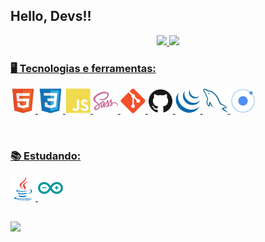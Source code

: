 ## Hello, Devs!!

<div align="center">
  <a href="https://github.com/mikaelisaac">
  <img height="180em" src="https://github-readme-stats.vercel.app/api?username=mikaelisaac&show_icons=true&theme=dracula&include_all_commits=true&count_private=true"/>
  <img height="180em" src="https://github-readme-stats.vercel.app/api/top-langs/?username=mikaelisaac&layout=compact&langs_count=7&theme=dracula"/>
</div>
  
### 🖥️ Tecnologias e ferramentas: 
<code><img width="40px" src="https://raw.githubusercontent.com/devicons/devicon/master/icons/html5/html5-original.svg"/></code>
<code><img width="40px" src="https://raw.githubusercontent.com/devicons/devicon/master/icons/css3/css3-original.svg"/></code>
<code><img width="40px" src="https://raw.githubusercontent.com/devicons/devicon/master/icons/javascript/javascript-plain.svg"/></code>
<code><img width="40px" src="https://raw.githubusercontent.com/devicons/devicon/master/icons/sass/sass-original.svg"/></code>
<code><img width="40px" src="https://raw.githubusercontent.com/devicons/devicon/master/icons/git/git-original.svg"/></code>
<code><img width="40px" src="https://raw.githubusercontent.com/devicons/devicon/master/icons/github/github-original.svg"/></code>
<code><img width="40px" src="https://raw.githubusercontent.com/devicons/devicon/master/icons/jquery/jquery-original.svg"/></code>
<code><img width="40px" src="https://raw.githubusercontent.com/devicons/devicon/master/icons/mysql/mysql-original.svg"/></code>
<code><img width="40px" src="https://raw.githubusercontent.com/devicons/devicon/master/icons/ionic/ionic-original.svg"/></code>
  
<br>
  
### 📚 Estudando:<br>
<code><img width="40px" src="https://raw.githubusercontent.com/devicons/devicon/master/icons/java/java-original.svg"/></code>
<code><img width="40px" src="https://raw.githubusercontent.com/devicons/devicon/master/icons/arduino/arduino-original.svg"/></code>
##
 
<div>
  <a href="https://www.linkedin.com/in/mikaelisaac" target="_blank">
    <img src="https://img.shields.io/badge/-LinkedIn-%230077B5?style=for-the-badge&logo=linkedin&logoColor=white" target="_blank">
  </a>
</div>
